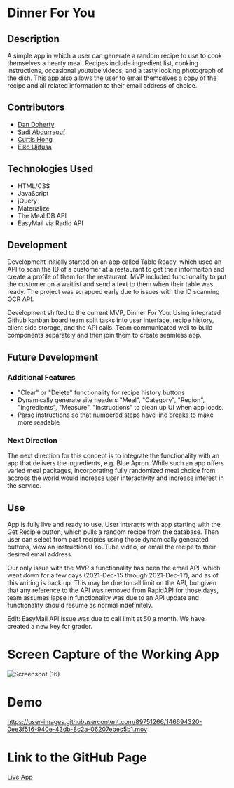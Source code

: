 # Dinner For You


## Description
A simple app in which a user can generate a random recipe to use to cook themselves a hearty meal. 
Recipes include ingredient list, cooking instructions, occasional youtube videos, and a tasty looking photograph of the dish. 
This app also allows the user to email themselves a copy of the recipe and all related information to their email address of choice.


## Contributors
- [Dan Doherty](https://github.com/ddoherty6)
- [Sadi Abdurraouf](https://github.com/asadi80)
- [Curtis Hong](https://github.com/NonchalantGarage)
- [Eiko Ujifusa](https://github.com/eikouji)

## Technologies Used

- HTML/CSS
- JavaScript
- jQuery
- Materialize
- The Meal DB API
- EasyMail via Radid API

## Development

Development initially started on an app called Table Ready, which used an API to scan the ID of a customer at a restaurant to get their informaiton and create a profile of them for the restaurant. MVP included functionality to put the customer on a waitlist and send a text to them when their table was ready. The project was scrapped early due to issues with the ID scanning OCR API.

Development shifted to the current MVP, Dinner For You. Using integrated Github kanban board team split tasks into user interface, recipe history, client side storage, and the API calls. Team communicated well to build components separately and then join them to create seamless app.

## Future Development

### Additional Features

- "Clear" or "Delete" functionality for recipe history buttons
- Dynamically generate site headers "Meal", "Category", "Region", "Ingredients", "Measure", "Instructions" to clean up UI when app loads.
- Parse instructions so that numbered steps have line breaks to make more readable

### Next Direction

The next direction for this concept is to integrate the functionality with an app that delivers the ingredients, e.g. Blue Apron. While such an app offers varied meal packages, incorporating fully randomized meal choice from accross the world would increase user interactivity and increase interest in the service.

## Use

App is fully live and ready to use. User interacts with app starting with the Get Recipie button, which pulls a random recipe from the database. Then user can select from past recipies using those dynamically generated buttons, view an instructional YouTube video, or email the recipe to their desired email address. 

Our only issue with the MVP's functionality has been the email API, which went down for a few days (2021-Dec-15 through 2021-Dec-17), and as of this writing is back up. This may be due to call limit on the API, but given that any reference to the API was removed from RapidAPI for those days, team assumes lapse in functionality was due to an API update and functionality should resume as normal indefinitely.

Edit: EasyMail API issue was due to call limit at 50 a month. We have created a new key for grader.


# Screen Capture of the Working App

![Screenshot (16)](https://user-images.githubusercontent.com/89751266/146664325-27e406be-2110-4bce-bcfd-c20662d5e80d.png)

# Demo

https://user-images.githubusercontent.com/89751266/146694320-0ee3f516-940e-43db-8c2a-06207ebec5b1.mov



# Link to the GitHub Page #

[Live App](https://ddoherty6.github.io/dinner-for-you/)
                    
